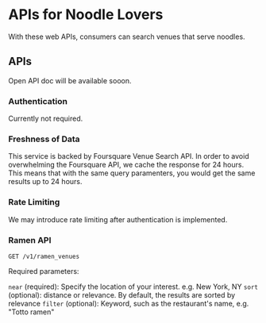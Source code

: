 # APIs for Noodle Lovers

With these web APIs, consumers can search venues that serve noodles.

## APIs

Open API doc will be available sooon.

### Authentication

Currently not required.

### Freshness of Data

This service is backed by Foursquare Venue Search API. In order to avoid overwhelming the Foursquare API, we cache the response for 24 hours. This means that with the same query paramenters, you would get the same results up to 24 hours.

### Rate Limiting

We may introduce rate limiting after authentication is implemented.

### Ramen API

`GET /v1/ramen_venues`

Required parameters:

`near` (required): Specify the location of your interest. e.g. New York, NY
`sort` (optional): distance or relevance. By default, the results are sorted by relevance
`filter` (optional): Keyword, such as the restaurant's name, e.g. "Totto ramen"
